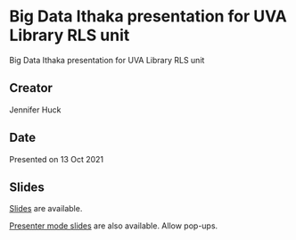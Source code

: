 # Big Data Ithaka presentation for UVA Library RLS unit
Big Data Ithaka presentation for UVA Library RLS unit

## Creator
Jennifer Huck

## Date
Presented on 13 Oct 2021

## Slides
[Slides](https://jennhuck.github.io/ithaka-RLS/Ithaka-RLS-presentation.html) are available.

[Presenter mode slides](https://jennhuck.github.io/ithaka-RLS/Ithaka-RLS-presentation.html?presentme=true) are also available.  Allow pop-ups.
